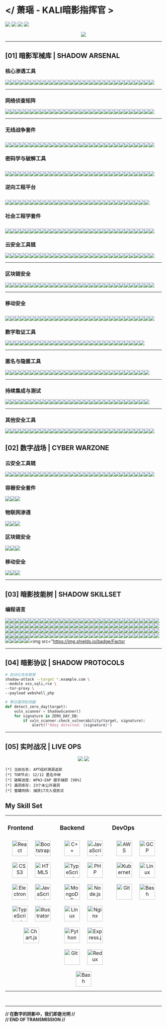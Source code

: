 # </ 萧瑶 - KALI暗影指挥官 >
![](https://img.shields.io/badge/KALI_2023.4-PURPLE_OPERATIVE-8A2BE2?style=for-the-badge&logo=kali-linux&logoColor=white)
![](https://img.shields.io/badge/SECURITY-LEVEL_BLACK-000000?style=for-the-badge&logo=securityscorecard)
![](https://img.shields.io/badge/APT-HUNTER-FF0000?style=for-the-badge&logo=antivirus)
![](https://img.shields.io/badge/THREAT--CON-DELTA-8A2BE2?style=for-the-badge&logo=hackerone)

<div align="center">
  <img src="https://github-profile-trophy.vercel.app/?username=xiaoyao&theme=radical&no-frame=true&row=1&column=7" />
</div>

---

## [01] 暗影军械库 | SHADOW ARSENAL
### **核心渗透工具** 
<img src="https://img.shields.io/badge/Metasploit-E34F26?logo=metasploit&logoColor=white" /><img src="https://img.shields.io/badge/Cobalt_Strike-FF6F00?logo=cobaltstrike" /><img src="https://img.shields.io/badge/Sqlmap-FFA500?logo=sqlmap" /><img src="https://img.shields.io/badge/Burp_Suite-FF6347?logo=burp-suite" /><img src="https://img.shields.io/badge/Responder-8A2BE2?logo=terminal" /><img src="https://img.shields.io/badge/BeEF-FF0000?logo=beef" /><img src="https://img.shields.io/badge/Armitage-00BFFF?logo=armitage" /><img src="https://img.shields.io/badge/Netsparker-4B0082?logo=netsparker" /><img src="https://img.shields.io/badge/OWASP_ZAP-8B0000?logo=owasp-zap" /><img src="https://img.shields.io/badge/Nessus-00FF00?logo=tenable" /><img src="https://img.shields.io/badge/Nexpose-228B22?logo=rapid7" /><img src="https://img.shields.io/badge/Canvas-FF4500?logo=immunitysec" /><img src="https://img.shields.io/badge/Core_Impact-000080?logo=core-security" /><img src="https://img.shields.io/badge/PowerSploit-8A2BE2?logo=powershell" /><img src="https://img.shields.io/badge/Empire-FFD700?logo=empire" /><img src="https://img.shields.io/badge/Veil-Framework-808080?logo=veil" /><img src="https://img.shields.io/badge/Commix-00FFFF?logo=commix" /><img src="https://img.shields.io/badge/W3af-4B275F?logo=w3af" /><img src="https://img.shields.io/badge/Arachni-9999FF?logo=arachni" /><img src="https://img.shields.io/badge/WebInspect-008080?logo=hp" /><img src="https://img.shields.io/badge/AppScan-8A2BE2?logo=hcl" /><img src="https://img.shields.io/badge/Acunetix-00FF00?logo=acunetix" /><img src="https://img.shields.io/badge/BeEF_XSS-FF0000?logo=beef" /><img src="https://img.shields.io/badge/NetRipper-FF6F00?logo=netripper" /><img src="https://img.shields.io/badge/Responder_LLMNR-8B008B?logo=responder" /><img src="https://img.shields.io/badge/DeathStar-000000?logo=death-star" /><img src="https://img.shields.io/badge/BloodHound-FF6347?logo=bloodhound" /><img src="https://img.shields.io/badge/LaZagne-00BFFF?logo=lazagne" /><img src="https://img.shields.io/badge/Mimikatz-228B22?logo=mimikatz" /><img src="https://img.shields.io/badge/Responder_SMB-8A2BE2?logo=smb" />

---

### **网络侦查矩阵** 
<img src="https://img.shields.io/badge/Nmap-0E8A16?logo=nmap" /><img src="https://img.shields.io/badge/Masscan-00FF00?logo=network" /><img src="https://img.shields.io/badge/Zenmap-228B22?logo=zenmap" /><img src="https://img.shields.io/badge/Netdiscover-8B0000?logo=gnu-netcat" /><img src="https://img.shields.io/badge/Shodan-000000?logo=shodan" /><img src="https://img.shields.io/badge/Recon--ng-8A2BE2?logo=recon-ng" /><img src="https://img.shields.io/badge/SpiderFoot-FF4500?logo=spiderfoot" /><img src="https://img.shields.io/badge/Maltego-4B0082?logo=maltego" /><img src="https://img.shields.io/badge/theHarvester-000080?logo=theharvester" /><img src="https://img.shields.io/badge/Amass-8A2BE2?logo=amass" /><img src="https://img.shields.io/badge/Sublist3r-FFD700?logo=sublist3r" /><img src="https://img.shields.io/badge/DNSenum-808080?logo=dns" /><img src="https://img.shields.io/badge/DNSrecon-00FFFF?logo=dns" /><img src="https://img.shields.io/badge/FOCA-4B275F?logo=foca" /><img src="https://img.shields.io/badge/ARIN-9999FF?logo=arin" /><img src="https://img.shields.io/badge/RIPE-008080?logo=ripe" /><img src="https://img.shields.io/badge/Whois-8A2BE2?logo=whois" /><img src="https://img.shields.io/badge/WhatWeb-00FF00?logo=whatweb" /><img src="https://img.shields.io/badge/WafW00f-FF0000?logo=wafw00f" /><img src="https://img.shields.io/badge/GoBuster-FF6F00?logo=gobuster" /><img src="https://img.shields.io/badge/DirBuster-8B008B?logo=dirbuster" /><img src="https://img.shields.io/badge/Httprobe-000000?logo=httprobe" /><img src="https://img.shields.io/badge/Naabu-FF6347?logo=naabu" /><img src="https://img.shields.io/badge/CloudMapper-00BFFF?logo=cloudmapper" /><img src="https://img.shields.io/badge/Aquatone-228B22?logo=aquatone" /><img src="https://img.shields.io/badge/Censys-8A2BE2?logo=censys" /><img src="https://img.shields.io/badge/CloudFrontier-00FF00?logo=cloudfrontier" /><img src="https://img.shields.io/badge/CloudSnare-FF4500?logo=cloudsnare" /><img src="https://img.shields.io/badge/CloudSploit-4B0082?logo=cloudsploit" /><img src="https://img.shields.io/badge/CloudTracker-000080?logo=cloudtracker" />

---

### **无线战争套件** 
<img src="https://img.shields.io/badge/Aircrack--ng-8B008B?logo=wifi&logoColor=white" /><img src="https://img.shields.io/badge/Reaver-FF4500?logo=raspberry-pi" /><img src="https://img.shields.io/badge/Wifite-4B0082?logo=gnu-bash" /><img src="https://img.shields.io/badge/Kismet-000080?logo=signal" /><img src="https://img.shields.io/badge/Fern_Wifi_Cracker-228B22?logo=fern" /><img src="https://img.shields.io/badge/Bully-8A2BE2?logo=access-point" /><img src="https://img.shields.io/badge/MDK3-DC143C?logo=mdk" /><img src="https://img.shields.io/badge/MDK4-8B0000?logo=mdk" /><img src="https://img.shields.io/badge/PixieWPS-FF69B4?logo=wps" /><img src="https://img.shields.io/badge/Airgeddon-FFD700?logo=airgeddon" /><img src="https://img.shields.io/badge/Hcxdumptool-00BFFF?logo=hackthebox" /><img src="https://img.shields.io/badge/Hcxtools-4682B4?logo=hashicorp" /><img src="https://img.shields.io/badge/Wash-808080?logo=wash" /><img src="https://img.shields.io/badge/Airmon--ng-32CD32?logo=airmon-ng" /><img src="https://img.shields.io/badge/Airodump--ng-1E90FF?logo=airodump-ng" /><img src="https://img.shields.io/badge/Aireplay--ng-FF0000?logo=aireplay-ng" /><img src="https://img.shields.io/badge/Airbase--ng-006400?logo=airbase-ng" /><img src="https://img.shields.io/badge/Cowpatty-8B4513?logo=cow" /><img src="https://img.shields.io/badge/Eaphammer-FF8C00?logo=hammer" /><img src="https://img.shields.io/badge/Wifiphisher-DC143C?logo=phishing" /><img src="https://img.shields.io/badge/WPA2--HalfHandshake--Crack-000000?logo=handshake" /><img src="https://img.shields.io/badge/Horst-9370DB?logo=horst" /><img src="https://img.shields.io/badge/LinSSID-4169E1?logo=linux" /><img src="https://img.shields.io/badge/InSSIDer-228B22?logo=insight" /><img src="https://img.shields.io/badge/Wavemon-FFD700?logo=wave" /><img src="https://img.shields.io/badge/Kismet_Drone-00008B?logo=drone" /><img src="https://img.shields.io/badge/Zirikatu-9400D3?logo=zap" /><img src="https://img.shields.io/badge/Wifi_Honey-FFDAB9?logo=honeycomb" /><img src="https://img.shields.io/badge/Fluxion-FF0000?logo=fluxion" /><img src="https://img.shields.io/badge/Bettercap-32CD32?logo=bettercap" />
---

### **密码学与破解工具** 
<img src="https://img.shields.io/badge/JohnTheRipper-FFD700?logo=john-the-ripper" /><img src="https://img.shields.io/badge/Hashcat-00BFFF?logo=hashicorp" /><img src="https://img.shields.io/badge/Crunch-808080?logo=terminal" /><img src="https://img.shields.io/badge/RainbowCrack-00FFFF?logo=rainbow" /><img src="https://img.shields.io/badge/Hydra-FF6347?logo=hydra" /><img src="https://img.shields.io/badge/Cain_&_Abel-8B0000?logo=cain" /><img src="https://img.shields.io/badge/Medusa-2E8B57?logo=medusa" /><img src="https://img.shields.io/badge/Ophcrack-4B0082?logo=ophcrack" /><img src="https://img.shields.io/badge/THC--Hydra-228B22?logo=thc-hydra" /><img src="https://img.shields.io/badge/Ncrack-000080?logo=nmap" /><img src="https://img.shields.io/badge/Patator-8A2BE2?logo=python" /><img src="https://img.shields.io/badge/Cewl-FF4500?logo=cewl" /><img src="https://img.shields.io/badge/RSMangler-FF0000?logo=rsmangler" /><img src="https://img.shields.io/badge/PassingTheHash-00FF00?logo=hash" /><img src="https://img.shields.io/badge/Pwdump-000000?logo=windows" /><img src="https://img.shields.io/badge/Samdump2-8B4513?logo=linux" /><img src="https://img.shields.io/badge/Mimikatz-228B22?logo=mimikatz" /><img src="https://img.shields.io/badge/LaZagne-00BFFF?logo=lazagne" /><img src="https://img.shields.io/badge/Hash--Identifier-FF69B4?logo=hash" /><img src="https://img.shields.io/badge/Chntpw-32CD32?logo=windows" /><img src="https://img.shields.io/badge/Keystore_Explorer-1E90FF?logo=java" /><img src="https://img.shields.io/badge/GPG--Suite-FF8C00?logo=gpg" /><img src="https://img.shields.io/badge/OpenSSL-721412?logo=openssl" /><img src="https://img.shields.io/badge/Johnny-8A2BE2?logo=johnny" /><img src="https://img.shields.io/badge/Hashkill-FF0000?logo=hashkill" /><img src="https://img.shields.io/badge/oclHashcat-00FF00?logo=amd" /><img src="https://img.shields.io/badge/TrueCrack-000080?logo=truecrypt" /><img src="https://img.shields.io/badge/Accent_Password_Recovery-4B275F?logo=accent" /><img src="https://img.shields.io/badge/Elcomsoft-9999FF?logo=elcomsoft" /><img src="https://img.shields.io/badge/Passware_Kit-008080?logo=passware" />
---

### **逆向工程平台** 
<img src="https://img.shields.io/badge/Ghidra-4B275F?logo=ghidra" /><img src="https://img.shields.io/badge/IDA_Pro-9999FF?logo=ida-pro" /><img src="https://img.shields.io/badge/Radare2-008080?logo=radare2" /><img src="https://img.shields.io/badge/Binary_Ninja-8A2BE2?logo=binary-ninja" /><img src="https://img.shields.io/badge/Immunity_Debugger-00FF00?logo=immunity-debugger" /><img src="https://img.shields.io/badge/x64dbg-228B22?logo=x64dbg" /><img src="https://img.shields.io/badge/WinDbg-00BFFF?logo=windows" /><img src="https://img.shields.io/badge/Hopper-FF4500?logo=hopper" /><img src="https://img.shields.io/badge/ILSpy-9370DB?logo=ilspy" /><img src="https://img.shields.io/badge/DnSpy-8B0000?logo=dnspy" /><img src="https://img.shields.io/badge/JADX-32CD32?logo=jadx" /><img src="https://img.shields.io/badge/JEB_Decompiler-FFD700?logo=jeb" /><img src="https://img.shields.io/badge/Bokken-FF6347?logo=bokken" /><img src="https://img.shields.io/badge/Cutter-000000?logo=cutter" /><img src="https://img.shields.io/badge/Frida-00FFFF?logo=frida" /><img src="https://img.shields.io/badge/Uncompyle6-4B0082?logo=python" /><img src="https://img.shields.io/badge/RetDec-1E90FF?logo=retdec" /><img src="https://img.shields.io/badge/Snowman-FFFFFF?logo=snowman" /><img src="https://img.shields.io/badge/angr-FF0000?logo=angr" /><img src="https://img.shields.io/badge/Binary_Analysis_Next-00BFFF?logo=bin" /><img src="https://img.shields.io/badge/PEBrowse-8B4513?logo=pe" /><img src="https://img.shields.io/badge/Detect_It_Easy-808080?logo=die" /><img src="https://img.shields.io/badge/Byte_Viewer-9400D3?logo=byte" /><img src="https://img.shields.io/badge/HexRaysPy-FF69B4?logo=hex-rays" /><img src="https://img.shields.io/badge/Pin-000080?logo=intel" /><img src="https://img.shields.io/badge/Qiling-FF8C00?logo=qiling" /><img src="https://img.shields.io/badge/Voltron-228B22?logo=voltron" /><img src="https://img.shields.io/badge/ROPgadget-8A2BE2?logo=rop" /><img src="https://img.shields.io/badge/GEF-00FF00?logo=gef" />
---

### **社会工程学套件** 
<img src="https://img.shields.io/badge/SEToolkit-8A2BE2?logo=shell" /><img src="https://img.shields.io/badge/King_Phisher-FF4500?logo=king-phisher" /><img src="https://img.shields.io/badge/Gophish-00FF00?logo=gophish" /><img src="https://img.shields.io/badge/Evilginx2-000000?logo=nginx" /><img src="https://img.shields.io/badge/Beelogger-FFD700?logo=beelogger" /><img src="https://img.shields.io/badge/BlackEye-FF0000?logo=eye" /><img src="https://img.shields.io/badge/SocialFish-00BFFF?logo=fish" /><img src="https://img.shields.io/badge/HiddenEye-4B0082?logo=hiddeneye" /><img src="https://img.shields.io/badge/ShellPhish-228B22?logo=phish" /><img src="https://img.shields.io/badge/Zphisher-8B0000?logo=zphisher" /><img src="https://img.shields.io/badge/EvilURL-808080?logo=url" /><img src="https://img.shields.io/badge/ClipboardMe-00FFFF?logo=clipboard" /><img src="https://img.shields.io/badge/Trape-FF6347?logo=trape" /><img src="https://img.shields.io/badge/PhishX-9370DB?logo=phishx" /><img src="https://img.shields.io/badge/Wifiphisher-DC143C?logo=wifi" /><img src="https://img.shields.io/badge/CamPhish-1E90FF?logo=camera" /><img src="https://img.shields.io/badge/LockPhish-006400?logo=lock" /><img src="https://img.shields.io/badge/QRJacking-FF8C00?logo=qrcode" /><img src="https://img.shields.io/badge/EvilPDF-8B4513?logo=pdf" /><img src="https://img.shields.io/badge/PwnDoc-000080?logo=pwn" /><img src="https://img.shields.io/badge/ThunderShell-9400D3?logo=thunder" /><img src="https://img.shields.io/badge/Meterpreter_Phishing-FF69B4?logo=metasploit" /><img src="https://img.shields.io/badge/Office365_Phisher-32CD32?logo=office" /><img src="https://img.shields.io/badge/GoReport-FFFFFF?logo=go" /><img src="https://img.shields.io/badge/EvilReg-FF1493?logo=registry" /><img src="https://img.shields.io/badge/Phantom-00CED1?logo=phantom" /><img src="https://img.shields.io/badge/CredSniper-FFDAB9?logo=sniper" /><img src="https://img.shields.io/badge/Evil_WinRAR-8A2BE2?logo=winrar" /><img src="https://img.shields.io/badge/Infect-FF0000?logo=biohazard" /><img src="https://img.shields.io/badge/PhishMail-00FF7F?logo=mail" />
---

### **云安全工具链** 
<img src="https://img.shields.io/badge/Pacu-FF6F00?logo=amazon-aws" /><img src="https://img.shields.io/badge/Cloudsploit-00BFFF?logo=cloudsploit" /><img src="https://img.shields.io/badge/ScoutSuite-228B22?logo=scout" /><img src="https://img.shields.io/badge/S3Scanner-8A2BE2?logo=amazon-s3" /><img src="https://img.shields.io/badge/CloudMapper-FFD700?logo=network" /><img src="https://img.shields.io/badge/CloudSploit-000000?logo=cloud" /><img src="https://img.shields.io/badge/CloudTracker-1E90FF?logo=tracker" /><img src="https://img.shields.io/badge/CloudJack-FF0000?logo=jack" /><img src="https://img.shields.io/badge/AWS_pwn-00FF00?logo=aws" /><img src="https://img.shields.io/badge/AzureStorm-007FFF?logo=microsoft-azure" /><img src="https://img.shields.io/badge/GCPBucketBrute-4285F4?logo=google-cloud" /><img src="https://img.shields.io/badge/Endgame-8B0000?logo=endgame" /><img src="https://img.shields.io/badge/CloudFrunt-FF4500?logo=fire" /><img src="https://img.shields.io/badge/CloudSnare-32CD32?logo=snare" /><img src="https://img.shields.io/badge/SkyArk-87CEEB?logo=ark" /><img src="https://img.shields.io/badge/CloudSplainer-4B0082?logo=splainer" /><img src="https://img.shields.io/badge/CloudKatana-9370DB?logo=katana" /><img src="https://img.shields.io/badge/AWSPX-FF8C00?logo=aws" /><img src="https://img.shields.io/badge/CloudSploit_Pro-00BFFF?logo=shield" /><img src="https://img.shields.io/badge/CloudSek-000080?logo=sek" /><img src="https://img.shields.io/badge/CloudBrute-808080?logo=brute" /><img src="https://img.shields.io/badge/CloudUnflare-FFFFFF?logo=cloudflare" /><img src="https://img.shields.io/badge/CloudTopo-228B22?logo=topology" /><img src="https://img.shields.io/badge/CloudSniper-FF6347?logo=sniper" /><img src="https://img.shields.io/badge/CloudKnock-8A2BE2?logo=knock" /><img src="https://img.shields.io/badge/AzureSentinel-0078D4?logo=azure" /><img src="https://img.shields.io/badge/GCPHound-34A853?logo=google" /><img src="https://img.shields.io/badge/CloudSweep-00FFFF?logo=sweep" /><img src="https://img.shields.io/badge/CloudLock-FFD700?logo=lock" /><img src="https://img.shields.io/badge/CloudVuln-FF0000?logo=vulnerability" />

---

### **区块链安全** 
<img src="https://img.shields.io/badge/Mythril-000000?logo=mythril"/><img src="https://img.shields.io/badge/Slither-8A2BE2?logo=slither"/><img src="https://img.shields.io/badge/Oyente-00BFFF?logo=oyente"/><img src="https://img.shields.io/badge/Securify-228B22?logo=securify"/><img src="https://img.shields.io/badge/Manticore-FF4500?logo=manticore"/><img src="https://img.shields.io/badge/Echidna-4B0082?logo=echidna"/><img src="https://img.shields.io/badge/HoneyBadger-FFD700?logo=honeybadger"/><img src="https://img.shields.io/badge/ContractFuzzer-808080?logo=fuzz"/><img src="https://img.shields.io/badge/Octopus-FF0000?logo=octopus"/><img src="https://img.shields.io/badge/TeEther-00FFFF?logo=ether"/><img src="https://img.shields.io/badge/SmartCheck-9370DB?logo=smartcheck"/><img src="https://img.shields.io/badge/VeriSol-1E90FF?logo=verisol"/><img src="https://img.shields.io/badge/Scribble-32CD32?logo=scribble"/><img src="https://img.shields.io/badge/Solhint-FF6347?logo=solhint"/><img src="https://img.shields.io/badge/Embark-000080?logo=embark"/><img src="https://img.shields.io/badge/Diligence-8B0000?logo=diligence"/><img src="https://img.shields.io/badge/Solium-00FF00?logo=solium"/><img src="https://img.shields.io/badge/ChainSecurity-FF8C00?logo=chain"/><img src="https://img.shields.io/badge/Quantstamp-9400D3?logo=quantstamp"/><img src="https://img.shields.io/badge/Tenderly-FF69B4?logo=tenderly"/><img src="https://img.shields.io/badge/4C-Analytics-FFFFFF?logo=4chan"/><img src="https://img.shields.io/badge/SolGrep-8B4513?logo=grep"/><img src="https://img.shields.io/badge/Ethlint-00CED1?logo=ethereum"/><img src="https://img.shields.io/badge/Amarna-FF1493?logo=amarna"/><img src="https://img.shields.io/badge/Sūrya-FFDAB9?logo=sun"/><img src="https://img.shields.io/badge/Chainlink_VRF-375BD2?logo=chainlink"/><img src="https://img.shields.io/badge/Forta-00FF7F?logo=forta"/><img src="https://img.shields.io/badge/BlockSci-000000?logo=blocksci"/><img src="https://img.shields.io/badge/TokenAnalyst-1E90FF?logo=token"/><img src="https://img.shields.io/badge/Scout-32CD32?logo=scout"/>

---

### **移动安全** 
<img src="https://img.shields.io/badge/MobSF-FF6F00?logo=mobsf"/><img src="https://img.shields.io/badge/Frida-000000?logo=frida"/><img src="https://img.shields.io/badge/APKTool-00FF00?logo=android"/><img src="https://img.shields.io/badge/Jadx-8A2BE2?logo=jadx"/><img src="https://img.shields.io/badge/Drozer-FF0000?logo=drozer"/><img src="https://img.shields.io/badge/AndroBugs-00BFFF?logo=bug"/><img src="https://img.shields.io/badge/QARK-228B22?logo=qark"/><img src="https://img.shields.io/badge/Objection-FFD700?logo=objection"/><img src="https://img.shields.io/badge/Radare2-008080?logo=radare2"/><img src="https://img.shields.io/badge/iRET-808080?logo=ios"/><img src="https://img.shields.io/badge/iOS_Runtime_Headers-000080?logo=apple"/><img src="https://img.shields.io/badge/Cycript-9370DB?logo=cycript"/><img src="https://img.shields.io/badge/ClassDump-FFFFFF?logo=classdump"/><img src="https://img.shields.io/badge/Needle-FF4500?logo=needle"/><img src="https://img.shields.io/badge/iMazing-1E90FF?logo=imazing"/><img src="https://img.shields.io/badge/AppMon-32CD32?logo=appmon"/><img src="https://img.shields.io/badge/AndroidTamer-FF8C00?logo=android"/><img src="https://img.shields.io/badge/Xposed-00FFFF?logo=xposed"/><img src="https://img.shields.io/badge/Flex-4B0082?logo=flex"/><img src="https://img.shields.io/badge/Introspy-8B0000?logo=spy"/><img src="https://img.shields.io/badge/Smali_Code_Analyzer-FF6347?logo=smali"/><img src="https://img.shields.io/badge/Dex2Jar-9400D3?logo=dex"/><img src="https://img.shields.io/badge/BytecodeViewer-FF69B4?logo=byte"/><img src="https://img.shields.io/badge/Appie-00FF7F?logo=appie"/><img src="https://img.shields.io/badge/MARA_Framework-FFDAB9?logo=mara"/><img src="https://img.shields.io/badge/iNalyzer-007FFF?logo=inalyzer"/><img src="https://img.shields.io/badge/Passionfruit-FF0000?logo=passionfruit"/><img src="https://img.shields.io/badge/AppScan-228B22?logo=appscan"/><img src="https://img.shields.io/badge/AppRay-00BFFF?logo=appray"/><img src="https://img.shields.io/badge/MobileSecurity-8A2BE2?logo=shield"/>
---

### **数字取证工具** 
<img src="https://img.shields.io/badge/Autopsy-228B22?logo=autopsy"/><img src="https://img.shields.io/badge/Volatility-00BFFF?logo=volatility"/><img src="https://img.shields.io/badge/Binwalk-FF4500?logo=binary"/><img src="https://img.shields.io/badge/Foremost-8B0000?logo=file"/><img src="https://img.shields.io/badge/Sleuth_Kit-4B0082?logo=magnify"/><img src="https://img.shields.io/badge/FTK-000080?logo=ftk"/><img src="https://img.shields.io/badge/EnCase-808080?logo=encase"/><img src="https://img.shields.io/badge/Guymager-00FFFF?logo=disk"/><img src="https://img.shields.io/badge/Bulk_Extractor-FF0000?logo=extract"/><img src="https://img.shields.io/badge/OSForensics-32CD32?logo=os"/><img src="https://img.shields.io/badge/X--Ways_Forensics-9370DB?logo=x-ray"/><img src="https://img.shields.io/badge/CAINE-1E90FF?logo=linux"/><img src="https://img.shields.io/badge/Paladin-FFD700?logo=paladin"/><img src="https://img.shields.io/badge/DFF-00FF00?logo=digital"/><img src="https://img.shields.io/badge/RegRipper-FF6347?logo=registry"/><img src="https://img.shields.io/badge/Plaso-000000?logo=plaso"/><img src="https://img.shields.io/badge/Log2Timeline-9400D3?logo=timeline"/><img src="https://img.shields.io/badge/Volatility_Workbench-FF8C00?logo=workbench"/><img src="https://img.shields.io/badge/SANS_SIFT-007FFF?logo=sift"/><img src="https://img.shields.io/badge/GRR-8A2BE2?logo=grr"/><img src="https://img.shields.io/badge/KAPE-FF69B4?logo=kape"/><img src="https://img.shields.io/badge/Magnet_AXIOM-00CED1?logo=magnet"/><img src="https://img.shields.io/badge/Belkasoft-228B22?logo=belkasoft"/><img src="https://img.shields.io/badge/Oxygen_Forensic-FF0000?logo=oxygen"/><img src="https://img.shields.io/badge/Cellebrite-000080?logo=cellebrite"/><img src="https://img.shields.io/badge/XRY-00BFFF?logo=xry"/><img src="https://img.shields.io/badge/Elcomsoft_Forensic-8B4513?logo=elcomsoft"/><img src="https://img.shields.io/badge/Wireshark_Forensic-1679A7?logo=wireshark"/>

---

### **匿名与隐匿工具** 
<img src="https://img.shields.io/badge/Tor-7D4698?logo=tor"/><img src="https://img.shields.io/badge/Proxychains-8A2BE2?logo=proxy"/><img src="https://img.shields.io/badge/Anonsurf-4B0082?logo=anon"/><img src="https://img.shields.io/badge/Macchanger-000080?logo=mac"/><img src="https://img.shields.io/badge/Whonix-00FF00?logo=whonix"/><img src="https://img.shields.io/badge/Tails-56347C?logo=tails"/><img src="https://img.shields.io/badge/I2P-000000?logo=i2p"/><img src="https://img.shields.io/badge/Orbot-32CD32?logo=orbot"/><img src="https://img.shields.io/badge/JonDo-FF4500?logo=jondo"/><img src="https://img.shields.io/badge/Freenet-1E90FF?logo=freenet"/><img src="https://img.shields.io/badge/GNUnet-8B0000?logo=gnu"/><img src="https://img.shields.io/badge/Psiphon-00BFFF?logo=psiphon"/><img src="https://img.shields.io/badge/Lokinet-FFD700?logo=loki"/><img src="https://img.shields.io/badge/Tinc-808080?logo=network"/><img src="https://img.shields.io/badge/WireGuard-88171A?logo=wireguard"/><img src="https://img.shields.io/badge/Shadowsocks-0099CC?logo=shadowsocks"/><img src="https://img.shields.io/badge/Tor_Browser-7D4698?logo=tor"/><img src="https://img.shields.io/badge/Obfs4proxy-4B275F?logo=obfs4"/><img src="https://img.shields.io/badge/Snowflake-FFFFFF?logo=snowflake"/><img src="https://img.shields.io/badge/Meek-FF6347?logo=meek"/><img src="https://img.shields.io/badge/Ricochet-00FF7F?logo=ricochet"/><img src="https://img.shields.io/badge/OnionShare-228B22?logo=onion"/><img src="https://img.shields.io/badge/Nym-000000?logo=nym"/><img src="https://img.shields.io/badge/Garlic_Routing-8B4513?logo=garlic"/><img src="https://img.shields.io/badge/ZeroNet-00FFFF?logo=zeronet"/><img src="https://img.shields.io/badge/RetroShare-FF8C00?logo=retroshare"/><img src="https://img.shields.io/badge/Briar-32CD32?logo=briar"/><img src="https://img.shields.io/badge/Matrix_Protocol-000000?logo=matrix"/><img src="https://img.shields.io/badge/Monero-FF6600?logo=monero"/>

---

### **持续集成与测试** 
<img src="https://img.shields.io/badge/Jenkins-D24939?logo=jenkins"/><img src="https://img.shields.io/badge/Travis_CI-3EAAAF?logo=travis"/><img src="https://img.shields.io/badge/GitHub_Actions-2088FF?logo=github-actions"/><img src="https://img.shields.io/badge/GitLab_CI-FC6D26?logo=gitlab"/><img src="https://img.shields.io/badge/CircleCI-343434?logo=circleci"/><img src="https://img.shields.io/badge/TeamCity-000000?logo=teamcity"/><img src="https://img.shields.io/badge/Bamboo-0052CC?logo=bamboo"/><img src="https://img.shields.io/badge/Azure_Pipelines-2560E0?logo=azure-pipelines"/><img src="https://img.shields.io/badge/Drone_CI-212121?logo=drone"/><img src="https://img.shields.io/badge/Concourse-319EDA?logo=concourse"/><img src="https://img.shields.io/badge/Spinnaker-139BB4?logo=spinnaker"/><img src="https://img.shields.io/badge/GoCD-94399E?logo=gocd"/><img src="https://img.shields.io/badge/Buildkite-14CC80?logo=buildkite"/><img src="https://img.shields.io/badge/CodeShip-004466?logo=codeship"/><img src="https://img.shields.io/badge/Semaphore-19A974?logo=semaphore"/><img src="https://img.shields.io/badge/Buddy-1A86FD?logo=buddy"/><img src="https://img.shields.io/badge/Wercker-000000?logo=wercker"/><img src="https://img.shields.io/badge/AppVeyor-00B3E0?logo=appveyor"/><img src="https://img.shields.io/badge/Shippable-0186D8?logo=shippable"/><img src="https://img.shields.io/badge/Solano-3EAAAF?logo=solano"/><img src="https://img.shields.io/badge/Bitrise-683D87?logo=bitrise"/><img src="https://img.shields.io/badge/Nevercode-000000?logo=nevercode"/><img src="https://img.shields.io/badge/Codefresh-3AA0FF?logo=codefresh"/><img src="https://img.shields.io/badge/Harness-00B4D8?logo=harness"/><img src="https://img.shields.io/badge/Screwdriver-4051B5?logo=screwdriver"/><img src="https://img.shields.io/badge/Zuul-00B4D8?logo=zuul"/><img src="https://img.shields.io/badge/Flux-28B8EB?logo=flux"/><img src="https://img.shields.io/badge/Argo_CD-EF7B4D?logo=argo"/><img src="https://img.shields.io/badge/Tekton-FF6D00?logo=tekton"/>

---

### **其他安全工具** 
<img src="https://img.shields.io/badge/Wireshark-1679A7?logo=wireshark"/><img src="https://img.shields.io/badge/Zeek-FF0000?logo=zeek"/><img src="https://img.shields.io/badge/Snort-8A2BE2?logo=snort"/><img src="https://img.shields.io/badge/OSSEC-228B22?logo=ossec"/><img src="https://img.shields.io/badge/Nessus-00BFFF?logo=tenable"/><img src="https://img.shields.io/badge/OpenVAS-00FF00?logo=openvas"/><img src="https://img.shields.io/badge/Nexpose-FF4500?logo=rapid7"/><img src="https://img.shields.io/badge/Nikto-000000?logo=nikto"/><img src="https://img.shields.io/badge/Aircrack--ng-8B008B?logo=wifi"/><img src="https://img.shields.io/badge/Hydra-FF6347?logo=hydra"/><img src="https://img.shields.io/badge/JohnTheRipper-FFD700?logo=john"/><img src="https://img.shields.io/badge/Hashcat-00BFFF?logo=hashicorp"/><img src="https://img.shields.io/badge/Metasploit-E34F26?logo=metasploit"/><img src="https://img.shields.io/badge/Nmap-0E8A16?logo=nmap"/><img src="https://img.shields.io/badge/Burp_Suite-FF6347?logo=burp"/><img src="https://img.shields.io/badge/OWASP_ZAP-8A2BE2?logo=owasp-zap"/><img src="https://img.shields.io/badge/Sqlmap-FFA500?logo=sqlmap"/><img src="https://img.shields.io/badge/Maltego-4B0082?logo=maltego"/><img src="https://img.shields.io/badge/Shodan-000000?logo=shodan"/><img src="https://img.shields.io/badge/Cuckoo_Sandbox-228B22?logo=cuckoo"/><img src="https://img.shields.io/badge/VirusTotal-394EFF?logo=virus-total"/><img src="https://img.shields.io/badge/GVM-00FF00?logo=greenbone"/><img src="https://img.shields.io/badge/Splunk-000000?logo=splunk"/><img src="https://img.shields.io/badge/ELK_Stack-005571?logo=elastic"/><img src="https://img.shields.io/badge/Security_Onion-228B22?logo=onion"/><img src="https://img.shields.io/badge/Fail2Ban-FF0000?logo=fail2ban"/><img src="https://img.shields.io/badge/ClamAV-7D4698?logo=clamav"/><img src="https://img.shields.io/badge/Suricata-FF4500?logo=suricata"/><img src="https://img.shields.io/badge/Rkhunter-32CD32?logo=rkhunter"/><img src="https://img.shields.io/badge/Lynis-00BFFF?logo=lynis"/>

## [02] 数字战场 | CYBER WARZONE

### **云安全工具链** 
<img src="https://img.shields.io/badge/Pacu-FF6F00?logo=amazon-aws" /><img src="https://img.shields.io/badge/Cloudsploit-00BFFF?logo=cloudsploit" /><img src="https://img.shields.io/badge/ScoutSuite-228B22?logo=scout" /><img src="https://img.shields.io/badge/S3Scanner-8A2BE2?logo=amazon-s3" /><img src="https://img.shields.io/badge/CloudMapper-FFD700?logo=network" /><img src="https://img.shields.io/badge/CloudSploit-000000?logo=cloud" /><img src="https://img.shields.io/badge/CloudTracker-1E90FF?logo=tracker" /><img src="https://img.shields.io/badge/CloudJack-FF0000?logo=jack" /><img src="https://img.shields.io/badge/AWS_pwn-00FF00?logo=aws" /><img src="https://img.shields.io/badge/AzureStorm-007FFF?logo=microsoft-azure" /><img src="https://img.shields.io/badge/GCPBucketBrute-4285F4?logo=google-cloud" /><img src="https://img.shields.io/badge/Endgame-8B0000?logo=endgame" /><img src="https://img.shields.io/badge/CloudFrunt-FF4500?logo=fire" /><img src="https://img.shields.io/badge/CloudSnare-32CD32?logo=snare" /><img src="https://img.shields.io/badge/SkyArk-87CEEB?logo=ark" /><img src="https://img.shields.io/badge/CloudSplainer-4B0082?logo=splainer" /><img src="https://img.shields.io/badge/CloudKatana-9370DB?logo=katana" /><img src="https://img.shields.io/badge/AWSPX-FF8C00?logo=aws" /><img src="https://img.shields.io/badge/CloudSploit_Pro-00BFFF?logo=shield" /><img src="https://img.shields.io/badge/CloudSek-000080?logo=sek" /><img src="https://img.shields.io/badge/CloudBrute-808080?logo=brute" /><img src="https://img.shields.io/badge/CloudUnflare-FFFFFF?logo=cloudflare" /><img src="https://img.shields.io/badge/CloudTopo-228B22?logo=topology" /><img src="https://img.shields.io/badge/CloudSniper-FF6347?logo=sniper" /><img src="https://img.shields.io/badge/CloudKnock-8A2BE2?logo=knock" /><img src="https://img.shields.io/badge/AzureSentinel-0078D4?logo=azure" /><img src="https://img.shields.io/badge/GCPHound-34A853?logo=google" /><img src="https://img.shields.io/badge/CloudSweep-00FFFF?logo=sweep" /><img src="https://img.shields.io/badge/CloudLock-FFD700?logo=lock" /><img src="https://img.shields.io/badge/CloudVuln-FF0000?logo=vulnerability" />

### 容器安全套件
<img src="https://img.shields.io/badge/Trivy-00FFFF?style=flat-square&logo=trivy" /><img src="https://img.shields.io/badge/Clair-8A2BE2?style=flat-square&logo=clair" /><img src="https://img.shields.io/badge/Docker_Bench-00BFFF?style=flat-square&logo=docker" />

### 物联网渗透
<img src="https://img.shields.io/badge/Routersploit-FF0000?style=flat-square&logo=routersploit" /><img src="https://img.shields.io/badge/ATSCAN-8A2BE2?style=flat-square&logo=atscan" /><img src="https://img.shields.io/badge/IoT_Seeker-00FF00?style=flat-square&logo=iot" />

### 区块链安全
<img src="https://img.shields.io/badge/Mythril-000000?style=flat-square&logo=mythril" /><img src="https://img.shields.io/badge/Slither-8A2BE2?style=flat-square&logo=slither" /><img src="https://img.shields.io/badge/Ethlint-00BFFF?style=flat-square&logo=ethereum" />

### 移动安全
<img src="https://img.shields.io/badge/MobSF-FF6F00?style=flat-square&logo=mobsf" /><img src="https://img.shields.io/badge/Frida-000000?style=flat-square&logo=frida" /><img src="https://img.shields.io/badge/APKTool-00FF00?style=flat-square&logo=android" />

---

## [03] 暗影技能树 | SHADOW SKILLSET

### **编程语言** 
<img src="https://img.shields.io/badge/JavaScript-F7DF1E?logo=javascript"/><img src="https://img.shields.io/badge/TypeScript-3178C6?logo=typescript"/><img src="https://img.shields.io/badge/Python-3776AB?logo=python"/><img src="https://img.shields.io/badge/Java-007396?logo=java"/><img src="https://img.shields.io/badge/C%23-239120?logo=c-sharp"/><img src="https://img.shields.io/badge/PHP-777BB4?logo=php"/><img src="https://img.shields.io/badge/C++-00599C?logo=c-plus-plus"/><img src="https://img.shields.io/badge/C-A8B9CC?logo=c"/><img src="https://img.shields.io/badge/Go-00ADD8?logo=go"/><img src="https://img.shields.io/badge/Rust-000000?logo=rust"/><img src="https://img.shields.io/badge/Swift-F05138?logo=swift"/><img src="https://img.shields.io/badge/Kotlin-7F52FF?logo=kotlin"/><img src="https://img.shields.io/badge/Scala-DC322F?logo=scala"/><img src="https://img.shields.io/badge/R-276DC3?logo=r"/><img src="https://img.shields.io/badge/Ruby-CC342D?logo=ruby"/><img src="https://img.shields.io/badge/Perl-39457E?logo=perl"/><img src="https://img.shields.io/badge/Lua-2C2D72?logo=lua"/><img src="https://img.shields.io/badge/Dart-0175C2?logo=dart"/><img src="https://img.shields.io/badge/Elixir-4B275F?logo=elixir"/><img src="https://img.shields.io/badge/Clojure-5881D1?logo=clojure"/><img src="https://img.shields.io/badge/Julia-9558B2?logo=julia"/><img src="https://img.shields.io/badge/Haskell-5D4F85?logo=haskell"/><img src="https://img.shields.io/badge/Erlang-A90533?logo=erlang"/><img src="https://img.shields.io/badge/Elm-1293D8?logo=elm"/><img src="https://img.shields.io/badge/F%23-378BBA?logo=f-sharp"/><img src="https://img.shields.io/badge/OCaml-EC6813?logo=ocaml"/><img src="https://img.shields.io/badge/SwiftUI-F05138?logo=swift"/><img src="https://img.shields.io/badge/Assembly-6E4C13?logo=assemblyscript"/><img src="https://img.shields.io/badge/COBOL-FFA500?logo=cobol"/><img src="https://img.shields.io/badge/Fortran-734F96?logo=fortran"/><img src="https://img.shields.io/badge/Pascal-E3E8F4?logo=pascal"/><img src="https://img.shields.io/badge/Ada-02f88c?logo=ada"/><img src="https://img.shields.io/badge/Lisp-87AED7?logo=lisp"/><img src="https://img.shields.io/badge/Scheme-1e4aec?logo=scheme"/><img src="https://img.shields.io/badge/Prolog-74283c?logo=prolog"/><img src="https://img.shields.io/badge/Smalltalk-596706?logo=smalltalk"/><img src="https://img.shields.io/badge/Objective--C-438EFF?logo=apple"/><img src="https://img.shields.io/badge/Visual_Basic_6-004F9F?logo=visual-studio"/><img src="https://img.shields.io/badge/QBasic-0000FF?logo=qb"/><img src="https://img.shields.io/badge/VBA-217346?logo=microsoft-office"/><img src="https://img.shields.io/badge/MATLAB-0076A8?logo=matlab"/><img src="https://img.shields.io/badge/SAS-FF9900?logo=sas"/><img src="https://img.shields.io/badge/Stata-1F4788?logo=stata"/><img src="https://img.shields.io/badge/LabVIEW-FFDB00?logo=labview"/><img src="https://img.shields.io/badge/SQL-003B57?logo=sql"/><img src="https://img.shields.io/badge/PLSQL-F80000?logo=oracle"/><img src="https://img.shields.io/badge/TSQL-CC2927?logo=microsoft-sql-server"/><img src="https://img.shields.io/badge/GraphQL-E10098?logo=graphql"/><img src="https://img.shields.io/badge/WebAssembly-654FF0?logo=webassembly"/><img src="https://img.shields.io/badge/Solidity-363636?logo=solidity"/><img src="https://img.shields.io/badge/Vyper-000000?logo=vyper"/><img src="https://img.shields.io/badge/Move-4A6FFF?logo=move"/><img src="https://img.shields.io/badge/Clarity-5546FF?logo=clarity"/><img src="https://img.shields.io/badge/Scratch-4D97FF?logo=scratch"/><img src="https://img.shields.io/badge/Blockly-4285F4?logo=blockly"/><img src="https://img.shields.io/badge/Logo-6C3E91?logo=logo"/><img src="https://img.shields.io/badge/Alice-E66C2C?logo=alice"/><img src="https://img.shields.io/badge/Ballerina-FF5000?logo=ballerina"/><img src="https://img.shields.io/badge/Ceylon-8448FF?logo=ceylon"/><img src="https://img.shields.io/badge/Chapel-8DC63F?logo=chapel"/><img src="https://img.shields.io/badge/Cobra-000000?logo=cobra"/><img src="https://img.shields.io/badge/Crystal-000000?logo=crystal"/><img src="https://img.shields.io/badge/D-CC342D?logo=dlang"/><img src="https://img.shields.io/badge/Eiffel-946D0F?logo=eiffel"/><img src="https://img.shields.io/badge/Fantom-1428C0?logo=fantom"/><img src="https://img.shields.io/badge/Forth-341708?logo=forth"/><img src="https://img.shields.io/badge/Groovy-4298B8?logo=apache-groovy"/><img src="https://img.shields.io/badge/Hack-EC3750?logo=hack"/><img src="https://img.shields.io/badge/Idris-1D2233?logo=idris"/><img src="https://img.shields.io/badge/J-8E8E8E?logo=jsoftware"/><img src="https://img.shields.io/badge/Janet-0F6B58?logo=janet"/><img src="https://img.shields.io/badge/Joy-FF9900?logo=joy"/><img src="https://img.shields.io/badge/Julia-9558B2?logo=julia"/><img src="https://img.shields.io/badge/Koka-00A4EF?logo=koka"/><img src="https://img.shields.io/badge/Limbo-0099CC?logo=limbo"/><img src="https://img.shields.io/badge/LiveScript-499886?logo=livescript"/><img src="https://img.shields.io/badge/Logtalk-00599C?logo=logtalk"/><img src="https://img.shields.io/badge/Mercury-ff4136?logo=mercury"/><img src="https://img.shields.io/badge/Nemerle-3D3C6E?logo=nemerle"/><img src="https://img.shields.io/badge/Nim-FFE953?logo=nim"/><img src="https://img.shields.io/badge/Oberon-008000?logo=oberon"/><img src="https://img.shields.io/badge/Opa-002B36?logo=opa"/><img src="https://img.shields.io/badge/Oz-00B4D8?logo=oz"/><img src="https://img.shields.io/badge/Pike-00599C?logo=pike"/><img src="https://img.shields.io/badge/Pony-EE2A7B?logo=pony"/><img src="https://img.shields.io/badge/PostScript-FF9900?logo=postscript"/><img src="https://img.shields.io/badge/PureScript-14161F?logo=purescript"/><img src="https://img.shields.io/badge/QML-44A51C?logo=qt"/><img src="https://img.shields.io/badge/Racket-9F1D20?logo=racket"/><img src="https://img.shields.io/badge/Raku-0000FB?logo=raku"/><img src="https://img.shields.io/badge/Red-F42A2A?logo=red"/><img src="https://img.shields.io/badge/Ren'Py-FF7F7F?logo=renpy"/><img src="https://img.shields.io/badge/Ring-2D2D2D?logo=ring"/><img src="https://img.shields.io/badge/Roff-FFFFFF?logo=roff"/><img src="https://img.shields.io/badge/Sather-0066CC?logo=sather"/><img src="https://img.shields.io/badge/Self-8B0000?logo=self"/><img src="https://img.shields.io/badge/Simula-00A0DC?logo=simula"/><img src="https://img.shields.io/badge/Slang-2596BE?logo=slang"/><img src="https://img.shields.io/badge/Squirrel-800080?logo=squirrel"/><img src="https://img.shields.io/badge/Standard_ML-CC3333?logo=standardml"/><img src="https://img.shields.io/badge/Stata-1F4788?logo=stata"/><img src="https://img.shields.io/badge/SuperCollider-45B8AC?logo=supercollider"/><img src="https://img.shields.io/badge/Tcl-0066CC?logo=tcl"/><img src="https://img.shields.io/badge/TeX-008080?logo=tex"/><img src="https://img.shields.io/badge/Unison-FF4F00?logo=unison"/><img src="https://img.shields.io/badge/Vala-7239B3?logo=vala"/><img src="https://img.shields.io/badge/Vim_Script-019733?logo=vim"/><img src="https://img.shields.io/badge/Visual_FoxPro-8A2BE2?logo=visual-foxpro"/><img src="https://img.shields.io/badge/Wolfram-CC1100?logo=wolfram"/><img src="https://img.shields.io/badge/X10-4B275F?logo=x10"/><img src="https://img.shields.io/badge/XC-0080FF?logo=xmos"/><img src="https://img.shields.io/badge/XQuery-FF6A00?logo=xquery"/><img src="https://img.shields.io/badge/YAML-FF0000?logo=yaml"/><img src="https://img.shields.io/badge/Zig-F7A41D?logo=zig"/><img src="https://img.shields.io/badge/ABAP-0FAAFF?logo=sap"/><img src="https://img.shields.io/badge/AWK-000000?logo=awk"/><img src="https://img.shields.io/badge/Bash-4EAA25?logo=gnu-bash"/><img src="https://img.shields.io/badge/Batch-008080?logo=windows-terminal"/><img src="https://img.shields.io/badge/Boo-858585?logo=boo"/><img src="https://img.shields.io/badge/Ceylon-8448FF?logo=ceylon"/><img src="https://img.shields.io/badge/ClojureScript-5881D1?logo=clojurescript"/><img src="https://img.shields.io/badge/CoffeeScript-2F2625?logo=coffeescript"/><img src="https://img.shields.io/badge/ColdFusion-FF2C2C?logo=coldfusion"/><img src="https://img.shields.io/badge/Curl-006699?logo=curl"/><img src="https://img.shields.io/badge/Dart-0175C2?logo=dart"/><img src="https://img.shields.io/badge/Dylan-FF0000?logo=dylan"/><img src="https://img.shields.io/badge/Eiffel-946D0F?logo=eiffel"/><img src="https://img.shields.io/badge/Elm-1293D8?logo=elm"/><img src="https://img.shields.io/badge/Emacs_Lisp-7F5AB6?logo=emacs"/><img src="https://img.shields.io/badge/Factor


---

## [04] 暗影协议 | SHADOW PROTOCOLS

```bash
# 自动化攻击框架
shadow-attack --target *.example.com \
--module xss,sqli,rce \
--tor-proxy \
--payload webshell_php
```

```python
# 零日漏洞检测器
def detect_zero_day(target):
    vuln_scanner = ShadowScanner()
    for signature in ZERO_DAY_DB:
        if vuln_scanner.check_vulnerability(target, signature):
            alert(f"0day detected: {signature}")
```

---

## [05] 实时战况 | LIVE OPS

<div align="center">
  <img src="https://github-readme-stats.vercel.app/api?username=ADA-XiaoYao&show_icons=true&theme=radical" />
  <img src="https://github-readme-streak-stats.herokuapp.com/?user=ADA-XiaoYao&theme=radical" />
</div>

```
[*] 当前任务: APT组织溯源追踪
[*] TOR节点: 12/12 匿名中继
[*] 破解进度: WPA3-EAP 握手捕获 [98%]
[*] 漏洞库存: 23个未公开漏洞
[*] 蜜罐网络: 捕获17次入侵尝试
```

## My Skill Set  
<table><tr><td valign="top" width="33%">

### Frontend  
<div align="center">  
<a href="https://reactjs.org/" target="_blank"><img style="margin: 10px" src="https://profilinator.rishav.dev/skills-assets/react-original-wordmark.svg" alt="React" height="50" /></a>  
<a href="https://getbootstrap.com/docs/3.4/javascript/" target="_blank"><img style="margin: 10px" src="https://profilinator.rishav.dev/skills-assets/bootstrap-plain.svg" alt="Bootstrap" height="50" /></a>  
<a href="https://www.w3schools.com/css/" target="_blank"><img style="margin: 10px" src="https://profilinator.rishav.dev/skills-assets/css3-original-wordmark.svg" alt="CSS3" height="50" /></a>  
<a href="https://en.wikipedia.org/wiki/HTML5" target="_blank"><img style="margin: 10px" src="https://profilinator.rishav.dev/skills-assets/html5-original-wordmark.svg" alt="HTML5" height="50" /></a>  
<a href="https://www.electronjs.org/" target="_blank"><img style="margin: 10px" src="https://profilinator.rishav.dev/skills-assets/electron-original.svg" alt="Electron" height="50" /></a>  
<a href="https://www.javascript.com/" target="_blank"><img style="margin: 10px" src="https://profilinator.rishav.dev/skills-assets/javascript-original.svg" alt="JavaScript" height="50" /></a>  
<a href="https://www.typescriptlang.org/" target="_blank"><img style="margin: 10px" src="https://profilinator.rishav.dev/skills-assets/typescript-original.svg" alt="TypeScript" height="50" /></a>  
<a href="https://www.adobe.com/in/products/illustrator.html" target="_blank"><img style="margin: 10px" src="https://profilinator.rishav.dev/skills-assets/adobe_illustrator-icon.svg" alt="Illustrator" height="50" /></a>  
<a href="https://www.chartjs.org/" target="_blank"><img style="margin: 10px" src="https://profilinator.rishav.dev/skills-assets/logo-title.svg" alt="Chart.js" height="50" /></a>  
</div>

</td><td valign="top" width="33%">

### Backend  
<div align="center">  
<a href="https://www.cplusplus.com/" target="_blank"><img style="margin: 10px" src="https://profilinator.rishav.dev/skills-assets/cplusplus-original.svg" alt="C++" height="50" /></a>  
<a href="https://www.javascript.com/" target="_blank"><img style="margin: 10px" src="https://profilinator.rishav.dev/skills-assets/javascript-original.svg" alt="JavaScript" height="50" /></a>  
<a href="https://www.typescriptlang.org/" target="_blank"><img style="margin: 10px" src="https://profilinator.rishav.dev/skills-assets/typescript-original.svg" alt="TypeScript" height="50" /></a>  
<a href="https://www.php.net/" target="_blank"><img style="margin: 10px" src="https://profilinator.rishav.dev/skills-assets/php-original.svg" alt="PHP" height="50" /></a>  
<a href="https://www.mongodb.com/" target="_blank"><img style="margin: 10px" src="https://profilinator.rishav.dev/skills-assets/mongodb-original-wordmark.svg" alt="MongoDB" height="50" /></a>  
<a href="https://nodejs.org/" target="_blank"><img style="margin: 10px" src="https://profilinator.rishav.dev/skills-assets/nodejs-original-wordmark.svg" alt="Node.js" height="50" /></a>  
<a href="https://www.linux.org/" target="_blank"><img style="margin: 10px" src="https://profilinator.rishav.dev/skills-assets/linux-original.svg" alt="Linux" height="50" /></a>  
<a href="https://www.nginx.com/" target="_blank"><img style="margin: 10px" src="https://profilinator.rishav.dev/skills-assets/nginx-original.svg" alt="Nginx" height="50" /></a>  
<a href="https://www.python.org/" target="_blank"><img style="margin: 10px" src="https://profilinator.rishav.dev/skills-assets/python-original.svg" alt="Python" height="50" /></a>  
<a href="https://expressjs.com/" target="_blank"><img style="margin: 10px" src="https://profilinator.rishav.dev/skills-assets/express-original-wordmark.svg" alt="Express.js" height="50" /></a>  
<a href="https://github.com/" target="_blank"><img style="margin: 10px" src="https://profilinator.rishav.dev/skills-assets/git-scm-icon.svg" alt="Git" height="50" /></a>  
<a href="https://redux.js.org/" target="_blank"><img style="margin: 10px" src="https://profilinator.rishav.dev/skills-assets/redux-original.svg" alt="Redux" height="50" /></a>  
<a href="https://www.gnu.org/software/bash/" target="_blank"><img style="margin: 10px" src="https://profilinator.rishav.dev/skills-assets/gnu_bash-icon.svg" alt="Bash" height="50" /></a>  
</div>
</td><td valign="top" width="33%">

### DevOps  
<div align="center">  
<a href="https://aws.amazon.com/" target="_blank"><img style="margin: 10px" src="https://profilinator.rishav.dev/skills-assets/amazonwebservices-original-wordmark.svg" alt="AWS" height="50" /></a>  
<a href="https://cloud.google.com/" target="_blank"><img style="margin: 10px" src="https://profilinator.rishav.dev/skills-assets/google_cloud-icon.svg" alt="GCP" height="50" /></a>  
<a href="https://kubernetes.io/" target="_blank"><img style="margin: 10px" src="https://profilinator.rishav.dev/skills-assets/kubernetes-icon.svg" alt="Kubernetes" height="50" /></a>  
<a href="https://www.linux.org/" target="_blank"><img style="margin: 10px" src="https://profilinator.rishav.dev/skills-assets/linux-original.svg" alt="Linux" height="50" /></a>  
<a href="https://github.com/" target="_blank"><img style="margin: 10px" src="https://profilinator.rishav.dev/skills-assets/git-scm-icon.svg" alt="Git" height="50" /></a>  
<a href="https://www.gnu.org/software/bash/" target="_blank"><img style="margin: 10px" src="https://profilinator.rishav.dev/skills-assets/gnu_bash-icon.svg" alt="Bash" height="50" /></a>  
</div>

</td></tr></table>  
<br/>  

---

**// 在数字的阴影中，我们即是光明 //**  
**// END OF TRANSMISSION //**
